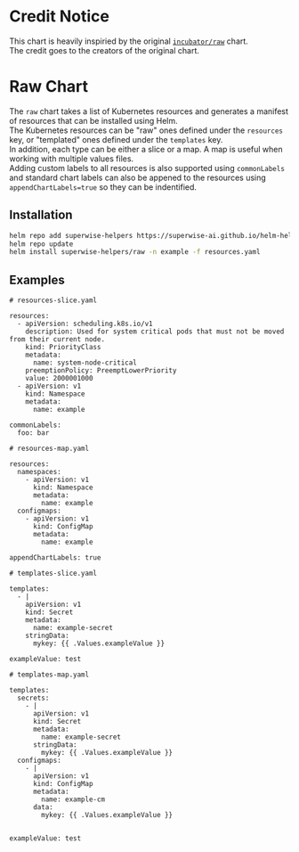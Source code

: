 # Credit Notice
This chart is heavily inspiried by the original [`incubator/raw`](https://github.com/helm/charts/tree/master/incubator/raw) chart.  
The credit goes to the creators of the original chart.

# Raw Chart
The `raw` chart takes a list of Kubernetes resources and generates a manifest of resources that can be installed using Helm.  
The Kubernetes resources can be "raw" ones defined under the `resources` key, or "templated" ones defined under the `templates` key.  
In addition, each type can be either a slice or a map. A map is useful when working with multiple values files.  
Adding custom labels to all resources is also supported using `commonLabels` and standard chart labels can also be appened to the resources using `appendChartLabels=true` so they can be indentified.

## Installation
```sh
helm repo add superwise-helpers https://superwise-ai.github.io/helm-helpers
helm repo update
helm install superwise-helpers/raw -n example -f resources.yaml
```

## Examples
```
# resources-slice.yaml

resources:
  - apiVersion: scheduling.k8s.io/v1
    description: Used for system critical pods that must not be moved from their current node.
    kind: PriorityClass
    metadata:
      name: system-node-critical
    preemptionPolicy: PreemptLowerPriority
    value: 2000001000
  - apiVersion: v1
    kind: Namespace
    metadata:
      name: example

commonLabels:
  foo: bar  
```

```
# resources-map.yaml

resources:
  namespaces:
    - apiVersion: v1
      kind: Namespace
      metadata:
        name: example
  configmaps:
    - apiVersion: v1
      kind: ConfigMap
      metadata:
        name: example

appendChartLabels: true
```

```
# templates-slice.yaml

templates:
  - |
    apiVersion: v1
    kind: Secret
    metadata:
      name: example-secret
    stringData:
      mykey: {{ .Values.exampleValue }}

exampleValue: test
```

```
# templates-map.yaml

templates:
  secrets:
    - |
      apiVersion: v1
      kind: Secret
      metadata:
        name: example-secret
      stringData:
        mykey: {{ .Values.exampleValue }}
  configmaps:
    - |
      apiVersion: v1
      kind: ConfigMap
      metadata:
        name: example-cm
      data:
        mykey: {{ .Values.exampleValue }}


exampleValue: test
```